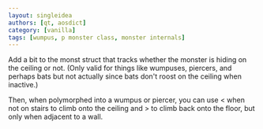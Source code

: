 ```yaml
---
layout: singleidea
authors: [qt, aosdict]
category: [vanilla]
tags: [wumpus, p monster class, monster internals]
---
```

Add a bit to the monst struct that tracks whether the monster is hiding on the
ceiling or not. (Only valid for things like wumpuses, piercers, and perhaps bats
but not actually since bats don't roost on the ceiling when inactive.)

Then, when polymorphed into a wumpus or piercer, you can use < when not on
stairs to climb onto the ceiling and > to climb back onto the floor, but only
when adjacent to a wall.
